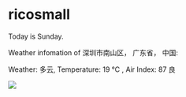 # ricosmall

Today is Sunday.

Weather infomation of 深圳市南山区， 广东省， 中国: 

Weather: 多云, Temperature: 19 ℃ , Air Index: 87 良

<img src="https://github-readme-stats.vercel.app/api?username=ricosmall&show_icons=true" />
